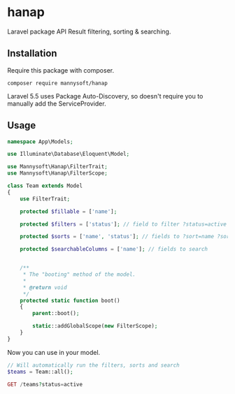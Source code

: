 # hanap
Laravel package API Result filtering, sorting &amp; searching.

## Installation

Require this package with composer.

```shell
composer require mannysoft/hanap
```

Laravel 5.5 uses Package Auto-Discovery, so doesn't require you to manually add the ServiceProvider.

## Usage

```php
namespace App\Models;

use Illuminate\Database\Eloquent\Model;

use Mannysoft\Hanap\FilterTrait;
use Mannysoft\Hanap\FilterScope;

class Team extends Model
{
    use FilterTrait;

    protected $fillable = ['name'];

    protected $filters = ['status']; // field to filter ?status=active

    protected $sorts = ['name', 'status']; // fields to ?sort=name ?sort=-name ?sort=name,-status

    protected $searchableColumns = ['name']; // fields to search


    /**
     * The "booting" method of the model.
     *
     * @return void
     */
    protected static function boot()
    {
        parent::boot();

        static::addGlobalScope(new FilterScope);
    }
}
```
Now you can use in your model.

```php
// Will automatically run the filters, sorts and search
$teams = Team::all();
```
```php
GET /teams?status=active
```
